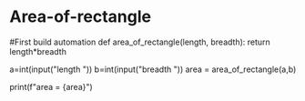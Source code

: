 # Area-of-rectangle
#First build automation
def area_of_rectangle(length, breadth):
        return length*breadth


a=int(input("length "))
b=int(input("breadth "))
area = area_of_rectangle(a,b)

print(f"area = {area}")

